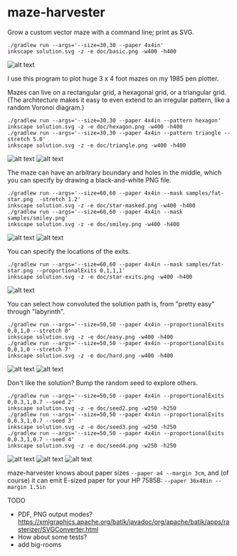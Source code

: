 # maze-harvester
Grow a custom vector maze with a command line; print as SVG.

```
./gradlew run --args='--size=30,30 --paper 4x4in'
inkscape solution.svg -z -e doc/basic.png -w400 -h400
```
![alt text](https://github.com/jonhnet/maze-harvester/raw/master/doc/basic.png "Basic square maze")

I use this program to plot huge 3 x 4 foot mazes on my 1985 pen plotter.

Mazes can live on a rectangular grid, a hexagonal grid, or a triangular grid.
(The architecture makes it easy to even extend to an irregular pattern, like
a random Voronoi diagram.)

```
./gradlew run --args='--size=30,30 --paper 4x4in --pattern hexagon'
inkscape solution.svg -z -e doc/hexagon.png -w400 -h400
./gradlew run --args='--size=30,30 --paper 4x4in --pattern triangle --stretch 5.0'
inkscape solution.svg -z -e doc/triangle.png -w400 -h400
```
![alt text](https://github.com/jonhnet/maze-harvester/raw/master/doc/hexagon.png "Maze of hexagons")
![alt text](https://github.com/jonhnet/maze-harvester/raw/master/doc/triangle.png "Maze of triangles")

The maze can have an arbitrary boundary and holes
in the middle, which you can specify by drawing a black-and-white PNG file.

```
./gradlew run --args='--size=60,60 --paper 4x4in --mask samples/fat-star.png  -stretch 1.2'
inkscape solution.svg -z -e doc/star-masked.png -w400 -h400
./gradlew run --args='--size=60,60 --paper 4x4in --mask samples/smiley.png'
inkscape solution.svg -z -e doc/smiley.png -w400 -h400
```
![alt text](https://github.com/jonhnet/maze-harvester/raw/master/doc/star-masked.png "Maze in a star")
![alt text](https://github.com/jonhnet/maze-harvester/raw/master/doc/smiley.png "Maze in a smiley face")

You can specify the locations of the exits.

```
./gradlew run --args='--size=60,60 --paper 4x4in --mask samples/fat-star.png --proportionalExits 0,1,1,1'
inkscape solution.svg -z -e doc/star-exits.png -w400 -h400
```
![alt text](https://github.com/jonhnet/maze-harvester/raw/master/doc/star-exits.png "Exits at star points")

You can select how convoluted the solution path is, from "pretty easy"
through "labyrinth".

```
./gradlew run --args='--size=50,50 --paper 4x4in --proportionalExits 0,0,1,0 --stretch 0'
inkscape solution.svg -z -e doc/easy.png -w400 -h400
./gradlew run --args='--size=50,50 --paper 4x4in --proportionalExits 0,0,1,0 --stretch 7'
inkscape solution.svg -z -e doc/hard.png -w400 -h400
```
![alt text](https://github.com/jonhnet/maze-harvester/raw/master/doc/easy.png "Easy solution")
![alt text](https://github.com/jonhnet/maze-harvester/raw/master/doc/hard.png "Hard solution")

Don't like the solution? Bump the random seed to explore others.

```
./gradlew run --args='--size=50,50 --paper 4x4in --proportionalExits 0,0.3,1,0.7 --seed 2'
inkscape solution.svg -z -e doc/seed2.png -w250 -h250
./gradlew run --args='--size=50,50 --paper 4x4in --proportionalExits 0,0.3,1,0.7 --seed 3'
inkscape solution.svg -z -e doc/seed3.png -w250 -h250
./gradlew run --args='--size=50,50 --paper 4x4in --proportionalExits 0,0.3,1,0.7 --seed 4'
inkscape solution.svg -z -e doc/seed4.png -w250 -h250
```
![alt text](https://github.com/jonhnet/maze-harvester/raw/master/doc/seed2.png "Seed 2")
![alt text](https://github.com/jonhnet/maze-harvester/raw/master/doc/seed3.png "Seed 3")
![alt text](https://github.com/jonhnet/maze-harvester/raw/master/doc/seed4.png "Seed 4")

maze-harvester knows about paper sizes `--paper a4 --margin 3cm`,
and (of course) it can emit E-sized paper for your HP 7585B:
`--paper 36x48in --margin 1.5in`

TODO
- PDF, PNG output modes?
	https://xmlgraphics.apache.org/batik/javadoc/org/apache/batik/apps/rasterizer/SVGConverter.html
- How about some tests?
- add big-rooms
